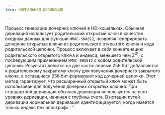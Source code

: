```yaml
---
term: НОРМАЛЬНАЯ ДЕРИВАЦИЯ

---
```

Процесс генерации дочерних ключей в HD-кошельках. Обычная деривация использует родительский открытый ключ в качестве входных данных для функции `HMAC-SHA512`, позволяя генерировать дочерние открытые ключи из родительского открытого ключа и кода родительской цепочки. Процесс включает в себя конкатенацию родительского открытого ключа и индекса, меньшего чем $2^{31}$, с последующим применением `HMAC-SHA512` с кодом родительской цепочки. Результат делится на две части: первые 256 бит добавляются к родительскому закрытому ключу для получения дочернего закрытого ключа, а оставшиеся 256 бит формируют код дочерней цепочки. Этот метод гарантирует, что расширенный открытый ключ может быть использован для получения дочерних открытых ключей. При стандартной деривации обычная деривация используется на всех уровнях деривации, начиная с глубины счета. В нотации путей деривации нормальная деривация идентифицируется, когда имеется только индекс без апострофа `'`''.